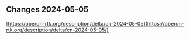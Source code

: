 ## Changes 2024-05-05

[https://oberon-rtk.org/description/delta/cn-2024-05-05](https://oberon-rtk.org/description/delta/cn-2024-05-05/)
